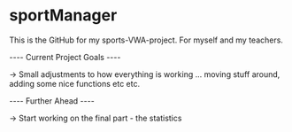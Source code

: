 # sportManager
This is the GitHub for my sports-VWA-project. For myself and my teachers.

---- Current Project Goals ----

-> Small adjustments to how everything is working ... moving stuff around, adding some nice functions etc etc. 

---- Further Ahead ----

-> Start working on the final part - the statistics
